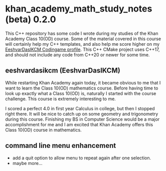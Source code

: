 # khan_academy_math_study_notes (beta) 0.2.0
<p>This C++ repository has some code I wrote during my studies of the Khan Academy Class 10(OD) course.
Some of the material covered in this course will certainly help my C++ templates, and also help me score higher on my <a href="https://www.codingame.com/profile/70a154e089698866b393f458447036523367585">EeshvarDasIKCM Codingame profile</a>.
This C++ CMake project uses C++17, and should not include any code from C++20 or newer for some time.</p>

## eeshvardasikcm (EeshvarDasIKCM)
<p>While restarting Khan Academy again today, it became obvious to me that I want to learn the Class 10(OD) mathematics course.
Before having time to look up exactly what a Class 10(OD) is, naturally I started with the course challenge.
This course is extremely interesting to me.</p>
<p>I scored a perfect 4.0 in first year Calculus in college, but then I stopped right there.
It will be nice to catch up on some geometry and trigonometry during this course.
Finishing my BS in Computer Science would be a major accomplishment for me and I am excited that Khan Academy offers this Class 10(OD) course in mathematics.</p>

## command line menu <b>enhancement</b>
- add a quit option to allow menu to repeat again after one selection.
- maybe more...